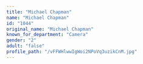 ```yaml
---
title: "Michael Chapman"
name: "Michael Chapman"
id: "1044"
original_name: "Michael Chapman"
known_for_department: "Camera"
gender: "2"
adult: "false"
profile_path: "/vFFWHlwwIgWoi2NPoVq3uzikCnM.jpg"
---
```

